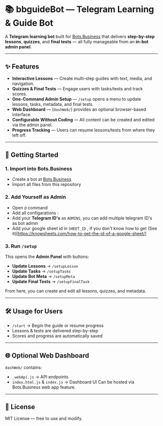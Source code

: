 # 📚 bbguideBot — Telegram Learning & Guide Bot

A **Telegram learning bot** built for [Bots.Business](https://bots.business) that delivers **step-by-step lessons**, **quizzes**, and **final tests** — all fully manageable from an **in-bot admin panel**.

---

## ✨ Features

- **Interactive Lessons** — Create multi-step guides with text, media, and navigation.
- **Quizzes & Final Tests** — Engage users with tasks/tests and track scores.
- **One-Command Admin Setup** — `/setup` opens a menu to update lessons, tasks, metadata, and final tests.
- **Web Dashboard** — (`dashWeb/`) provides an optional browser-based interface.
- **Configurable Without Coding** — All content can be created and edited via the admin panel.
- **Progress Tracking** — Users can resume lessons/tests from where they left off.

---

## 🚀 Getting Started

### 1. Import into Bots.Business
- Create a bot at [Bots.Business](https://bots.business)
- Import all files from this repository

### 2. Add Yourself as Admin
- Open `@` command
- Add all configarations : 
 - Add your **Telegram ID's** as `ADMINS`, you can add multiple telegram ID's as bot admin 
 - Add your google sheet id in `SHEET_ID` , if you don't know how to get (See it)[https://knowsheets.com/how-to-get-the-id-of-a-google-sheet/]

### 3. Run `/setup`
This opens the **Admin Panel** with buttons:
- **Update Lessons** → `/setupLesson`
- **Update Tasks** → `/setupTasks`
- **Update Bot Meta** → `/setupMeta`
- **Update Final Tests** → `/setupFinalTask`

From here, you can create and edit all lessons, quizzes, and metadata.

---

## 🛠 Usage for Users
- `/start` → Begin the guide or resume progress
- Lessons & tests are delivered step-by-step
- Scores and progress are automatically saved

---

## 🌐 Optional Web Dashboard
`dashWeb/` contains:
- `_webApi.js` → API endpoints
- `index.html.js` & `index.js` → Dashboard UI
Can be hosted via Bots.Business web app feature.

---

## 📜 License
MIT License — free to use and modify.

